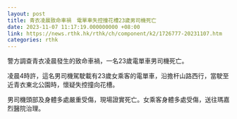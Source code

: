 ```yaml
---
layout: post
title: 青衣凌晨致命車禍　電單車失控撞花槽23歲男司機死亡
date: 2023-11-07 11:17:19.000000000 +08:00
link: https://news.rthk.hk/rthk/ch/component/k2/1726777-20231107.htm
categories: rthk
---
```


警方調查青衣凌晨發生的致命車禍，一名23歲電單車男司機死亡。

凌晨4時許，這名男司機駕駛載有23歲女乘客的電單車，沿擔杆山路西行，當駛至近青衣東北公園時，懷疑失控撞向花槽。

男司機頭部及身體多處嚴重受傷，現場證實死亡。女乘客身體多處受傷，送往瑪嘉烈醫院治理。
